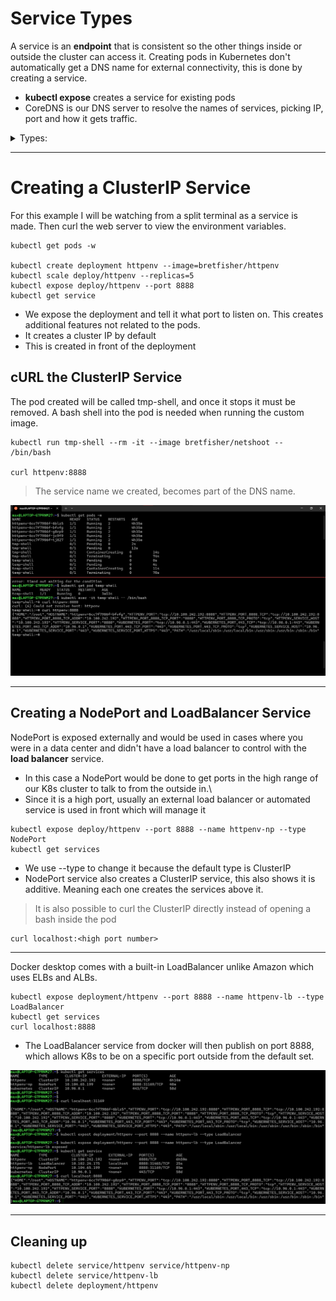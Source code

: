 # Service Types 

A service is an **endpoint** that is consistent so the other things inside or outside the cluster can access it.
Creating pods in Kubernetes don't automatically get a DNS name for external connectivity, this is done by creating a service. 

- **kubectl expose** creates a service for existing pods 
- CoreDNS is our DNS server to resolve the names of services, picking IP, port and how it gets traffic.
<details>
<summary>Types:</summary>

- ClusterIP (default) 
- NodePort      (when something outside the cluster needs to talk to the services, has a high port assigned)
- LoadBalancer  (allows for incoming traffic from a provider)
- ExternalName  (for migration)
  - also used for controlling the dns inside kubernetes, and changing the endpoint  
</details>

---

# Creating a ClusterIP Service 

For this example I will be watching from a split terminal as a service is made. Then curl the web server to view the environment variables. 

```
kubectl get pods -w 

kubectl create deployment httpenv --image=bretfisher/httpenv
kubectl scale deploy/httpenv --replicas=5
kubectl expose deploy/httpenv --port 8888
kubectl get service 
```
- We expose the deployment and tell it what port to listen on. This creates additional features not related to the pods.
 - It creates a cluster IP by default 
 - This is created in front of the deployment 

## cURL the ClusterIP Service 

The pod created will be called tmp-shell, and once it stops it must be removed. A bash shell into the pod is needed when running the custom image.

```
kubectl run tmp-shell --rm -it --image bretfisher/netshoot -- /bin/bash 

curl httpenv:8888
```
> The service name we created, becomes part of the DNS name. 

![Running clusterIP service](creating_clusterip_service.png)

---

## Creating a NodePort and LoadBalancer Service 

NodePort is exposed externally and would be used in cases where you were in a data center and didn't have a load balancer to control with the **load balancer** service.
- In this case a NodePort would be done to get ports in the high range of our K8s cluster to talk to from the outside in.\
- Since it is a high port, usually an external load balancer or automated service is used in front which will manage it

```
kubectl expose deploy/httpenv --port 8888 --name httpenv-np --type NodePort 
kubectl get services
```
- We use --type to change it because the default type is ClusterIP 
- NodePort service also creates a ClusterIP service, this also shows it is additive. Meaning each one creates the services above it.

> It is also possible to curl the ClusterIP directly instead of opening a bash inside the pod
```
curl localhost:<high port number> 
```
---

Docker desktop comes with a built-in LoadBalancer unlike Amazon which uses ELBs and ALBs.

```
kubectl expose deployment/httpenv --port 8888 --name httpenv-lb --type LoadBalancer
kubectl get services 
curl localhost:8888
```
- The LoadBalancer service from docker will then publish on port 8888, which allows K8s to be on a specific port outside from the default set.

![Running NodePort and LoadBalancer service](creating_np_and_lb_service.png)

---

## Cleaning up 

```
kubectl delete service/httpenv service/httpenv-np 
kubectl delete service/httpenv-lb 
kubectl delete deployment/httpenv 
```
